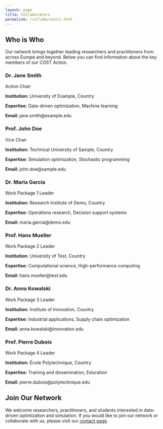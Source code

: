 ```yaml
---
layout: page
title: Collaborators
permalink: /collaborators.html
---
```


## Who is Who

Our network brings together leading researchers and practitioners from across Europe and beyond. Below you can find information about the key members of our COST Action.

<div class="collaborator-grid">
  <div class="collaborator-card">
    <h3>Dr. Jane Smith</h3>
    <span class="role">Action Chair</span>
    <p><strong>Institution:</strong> University of Example, Country</p>
    <p><strong>Expertise:</strong> Data-driven optimization, Machine learning</p>
    <p><strong>Email:</strong> jane.smith@example.edu</p>
  </div>

  <div class="collaborator-card">
    <h3>Prof. John Doe</h3>
    <span class="role">Vice Chair</span>
    <p><strong>Institution:</strong> Technical University of Sample, Country</p>
    <p><strong>Expertise:</strong> Simulation optimization, Stochastic programming</p>
    <p><strong>Email:</strong> john.doe@sample.edu</p>
  </div>

  <div class="collaborator-card">
    <h3>Dr. Maria Garcia</h3>
    <span class="role">Work Package 1 Leader</span>
    <p><strong>Institution:</strong> Research Institute of Demo, Country</p>
    <p><strong>Expertise:</strong> Operations research, Decision support systems</p>
    <p><strong>Email:</strong> maria.garcia@demo.edu</p>
  </div>

  <div class="collaborator-card">
    <h3>Prof. Hans Mueller</h3>
    <span class="role">Work Package 2 Leader</span>
    <p><strong>Institution:</strong> University of Test, Country</p>
    <p><strong>Expertise:</strong> Computational science, High-performance computing</p>
    <p><strong>Email:</strong> hans.mueller@test.edu</p>
  </div>

  <div class="collaborator-card">
    <h3>Dr. Anna Kowalski</h3>
    <span class="role">Work Package 3 Leader</span>
    <p><strong>Institution:</strong> Institute of Innovation, Country</p>
    <p><strong>Expertise:</strong> Industrial applications, Supply chain optimization</p>
    <p><strong>Email:</strong> anna.kowalski@innovation.edu</p>
  </div>

  <div class="collaborator-card">
    <h3>Prof. Pierre Dubois</h3>
    <span class="role">Work Package 4 Leader</span>
    <p><strong>Institution:</strong> École Polytechnique, Country</p>
    <p><strong>Expertise:</strong> Training and dissemination, Education</p>
    <p><strong>Email:</strong> pierre.dubois@polytechnique.edu</p>
  </div>
</div>

## Join Our Network

We welcome researchers, practitioners, and students interested in data-driven optimization and simulation. 
If you would like to join our network or collaborate with us, please visit our [contact page](/contact.html).
